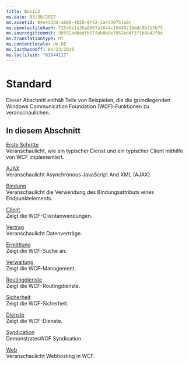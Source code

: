 ```yaml
---
title: Basic2
ms.date: 03/30/2017
ms.assetid: 04e4d3bd-ab89-4b50-8f42-2a4430751a9c
ms.openlocfilehash: 72540a1a36a8807a1644c10448210ddc8bf15b75
ms.sourcegitcommit: 9b552addadfb57fab0b9e7852ed4f1f1b8a42f8e
ms.translationtype: MT
ms.contentlocale: de-DE
ms.lasthandoff: 04/23/2019
ms.locfileid: "61944117"
---
```

# <a name="basic"></a>Standard
Dieser Abschnitt enthält Teile von Beispielen, die die grundlegenden Windows Communication Foundation (WCF)-Funktionen zu veranschaulichen.  
  
## <a name="in-this-section"></a>In diesem Abschnitt  
 [Erste Schritte](../../../../docs/framework/wcf/samples/getting-started-sample.md)  
 Veranschaulicht, wie ein typischer Dienst und ein typischer Client mithilfe von WCF implementiert.  
  
 [AJAX](../../../../docs/framework/wcf/samples/ajax.md)  
 Veranschaulicht Asynchronous JavaScript And XML (AJAX).  
  
 [Bindung](../../../../docs/framework/wcf/samples/binding.md)  
 Veranschaulicht die Verwendung des Bindungsattributs eines Endpunktelements.  
  
 [Client](../../../../docs/framework/wcf/samples/client.md)  
 Zeigt die WCF-Clientanwendungen.  
  
 [Vertrag](../../../../docs/framework/wcf/samples/contract.md)  
 Veranschaulicht Datenverträge.  
  
 [Ermittlung](../../../../docs/framework/wcf/samples/discovery-samples.md)  
 Zeigt die WCF-Suche an.  
  
 [Verwaltung](../../../../docs/framework/wcf/samples/management.md)  
 Zeigt die WCF-Management.  
  
 [Routingdienste](../../../../docs/framework/wcf/samples/routing-services.md)  
 Zeigt die WCF-Routingdienste.  
  
 [Sicherheit](../../../../docs/framework/wcf/samples/security-in-wcf.md)  
 Zeigt die WCF-Sicherheit.  
  
 [Dienste](../../../../docs/framework/wcf/samples/services.md)  
 Zeigt die WCF-Dienste.  
  
 [Syndication](../../../../docs/framework/wcf/samples/syndication.md)  
 DemonstratesWCF Syndication.  
  
 [Web](../../../../docs/framework/wcf/samples/web.md)  
 Veranschaulicht Webhosting in WCF.

